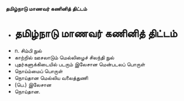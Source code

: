 **தமிழ்நாடு மாணவர் கணினித் திட்டம்**
- # தமிழ்நாடு மாணவர் கணினித் திட்டம்
- n. சிம்பி நுல்
- காற்றில் ஊசலாடும் மெல்லிழைச் சிலந்தி நுல்
- புதர்களுக்கிடையில் படரும் இலேசான மென்படலப் பொருள்
- நொய்ம்மைப் பொருள்
- நொய்தான மெல்லிய வலைத்துணி
- (பெ.) இலேசான
- நொய்தான.

